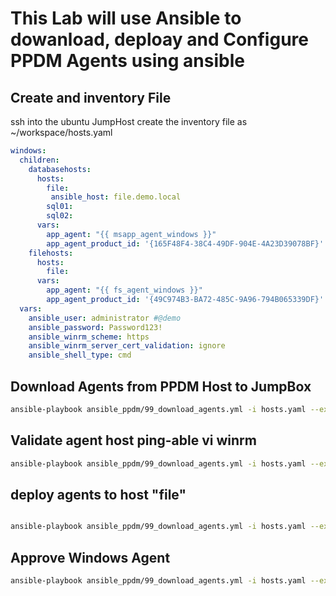 # This Lab will use Ansible to dowanload, deploay and Configure PPDM Agents using ansible

## Create and inventory File
ssh into the ubuntu JumpHost
create the inventory file as ~/workspace/hosts.yaml

```yaml
windows:
  children:
    databasehosts:
      hosts:
        file:
         ansible_host: file.demo.local
        sql01:
        sql02:
      vars:
        app_agent: "{{ msapp_agent_windows }}"
        app_agent_product_id: '{165F48F4-38C4-49DF-904E-4A23D39078BF}'
    filehosts:
      hosts:
        file:
      vars:
        app_agent: "{{ fs_agent_windows }}"
        app_agent_product_id: '{49C974B3-BA72-485C-9A96-794B065339DF}'
  vars:
    ansible_user: administrator #@demo
    ansible_password: Password123!
    ansible_winrm_scheme: https
    ansible_winrm_server_cert_validation: ignore
    ansible_shell_type: cmd
```

## Download Agents from PPDM Host to JumpBox
```bash
ansible-playbook ansible_ppdm/99_download_agents.yml -i hosts.yaml --extra-vars "ppdm_fqdn=ppdm-1.demo.local ppdm_new_password='Password123!'"
```

## Validate agent host ping-able vi winrm

```bash
ansible-playbook ansible_ppdm/99_download_agents.yml -i hosts.yaml --extra-vars "ppdm_fqdn=ppdm-1.demo.local ppdm_new_password='Password123!'"
```

## deploy agents to host "file"
```bash

ansible-playbook ansible_ppdm/99_download_agents.yml -i hosts.yaml --extra-vars "ppdm_fqdn=ppdm-1.demo.local ppdm_new_password='Password123!'"
```
## Approve Windows Agent

```bash
ansible-playbook ansible_ppdm/99_download_agents.yml -i hosts.yaml --extra-vars "ppdm_fqdn=ppdm-1.demo.local ppdm_new_password='Password123!'"
```
